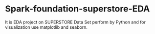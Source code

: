# Spark-foundation-superstore-EDA
It is EDA project on SUPERSTORE Data Set perform by Python and for visualization use matplotlib and seaborn.
